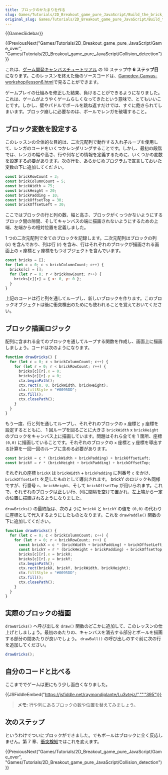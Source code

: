 ```yaml
---
title: ブロックのかたまりを作る
slug: Games/Tutorials/2D_Breakout_game_pure_JavaScript/Build_the_brick_field
original_slug: Games/Tutorials/2D_Breakout_game_pure_JavaScript/Build_the_brick_field
---
```

{{GamesSidebar}}

{{PreviousNext("Games/Tutorials/2D_Breakout_game_pure_JavaScript/Game_over", "Games/Tutorials/2D_Breakout_game_pure_JavaScript/Collision_detection")}}

これは、[ゲーム開発キャンバスチュートリアル](/ja/docs/Games/Tutorials/2D_Breakout_game_pure_JavaScript) の 10 ステップ中 **6 ステップ目**になります。このレッスンを終えた後のソースコードは、[Gamedev-Canvas-workshop/lesson6.html](https://github.com/end3r/Gamedev-Canvas-workshop/blob/gh-pages/lesson06.html)で見ることができます。

ゲームプレイの仕組みを修正した結果、負けることができるようになりました。これは、ゲームがようやくゲームらしくなってきたという意味で、とてもいいことです。しかし、壁やパドルでボールを跳ね返すだけでは、すぐに飽きられてしまいます。ブロック崩しに必要なのは、ボールでレンガを破壊すること。

## ブロック変数を設定する

このレッスンの全体的な目的は、二次元配列で動作する入れ子ループを使用して、レンガのコードをいくつかレンダリングすることです。しかし、最初の段階では、レンガの幅や高さ、行や列などの情報を定義するために、いくつかの変数を設定する必要があります。次の行を、あらかじめプログラムで宣言しておいた変数の下に追加してください。

```js
const brickRowCount = 3;
const brickColumnCount = 5;
const brickWidth = 75;
const brickHeight = 20;
const brickPadding = 10;
const brickOffsetTop = 30;
const brickOffsetLeft = 30;
```

ここではブロックの行と列の数、幅と高さ、ブロックがくっつかないようにするブロック間の隙間、そしてキャンバスの端に描画されないようにするための上端、左端からの相対位置を定義しました。

1 つの二次元配列で全てのブロックを記録します。二次元配列はブロックの列 (c) を含んでおり、列は行 (r) を含み、行はそれぞれのブロックが描画される画面上の `x` 座標と `y` 座標をもつオブジェクトを含んでいます。

```js
const bricks = [];
for (let c = 0; c < brickColumnCount; c++) {
  bricks[c] = [];
  for (let r = 0; r < brickRowCount; r++) {
    bricks[c][r] = { x: 0, y: 0 };
  }
}
```

上記のコードは行と列を通してループし、新しいブロックを作ります。このブロックオブジェクトは後に衝突検出のためにも使われることを覚えておいてください。

## ブロック描画ロジック

配列に含まれる全てのブロックを通してループする関数を作成し、画面上に描画しましょう。コードは次のようになります。

```js
function drawBricks() {
  for (let c = 0; c < brickColumnCount; c++) {
    for (let r = 0; r < brickRowCount; r++) {
      bricks[c][r].x = 0;
      bricks[c][r].y = 0;
      ctx.beginPath();
      ctx.rect(0, 0, brickWidth, brickHeight);
      ctx.fillStyle = "#0095DD";
      ctx.fill();
      ctx.closePath();
    }
  }
}
```

もう一度、行と列を通してループし、それぞれのブロックの `x` 座標と `y` 座標を設定するとともに、 1 回ループを回るごとに大きさ `brickWidth` x `brickHeight` のブロックをキャンバス上に描画しています。問題はそれら全てを 1 箇所、座標 `(0,0)` に描画していることです。それぞれのブロックの `x` 座標と `y` 座標を導出する計算を一回一回のループに含める必要があります。

```js
const brickX = c * (brickWidth + brickPadding) + brickOffsetLeft;
const brickY = r * (brickHeight + brickPadding) + brickOffsetTop;
```

それぞれの座標 `brickX` は `brickWidth` + `brickPadding` に列番号 `c` をかけ、 `brickOffsetLeft` を足したものとして導出されます。 brickY のロジックも同様ですが、行番号 `r`、`brickHeight`、そして `brickOffsetTop` が用いられます。これで、それぞれのブロックは正しい行、列に間隔を空けて置かれ、左上端から一定の位置に描画されるようになりました。

`drawBricks()` の最終版は、次のように `brickX` と `brickY` の値を `(0,0)` の代わりに座標として代入するようにしたものとなります。これを `drawPaddle()` 関数の下に追加してください。

```js
function drawBricks() {
  for (let c = 0; c < brickColumnCount; c++) {
    for (let r = 0; r < brickRowCount; r++) {
      const brickX = c * (brickWidth + brickPadding) + brickOffsetLeft;
      const brickY = r * (brickHeight + brickPadding) + brickOffsetTop;
      bricks[c][r].x = brickX;
      bricks[c][r].y = brickY;
      ctx.beginPath();
      ctx.rect(brickX, brickY, brickWidth, brickHeight);
      ctx.fillStyle = "#0095DD";
      ctx.fill();
      ctx.closePath();
    }
  }
}
```

## 実際のブロックの描画

`drawBricks()` へ呼び出しを `draw()` 関数のどこかに追加して、このレッスンの仕上げとしましょう。最初のあたりの、キャンバスを消去する部分とボールを描画する部分の間あたりが良いでしょう。 `drawBall()` の呼び出しのすぐ前に次の行を追加してください。

```js
drawBricks();
```

## 自分のコードと比べる

ここまででゲームは更にもう少し面白くなりました。

{{JSFiddleEmbed("https://jsfiddle.net/raymondjplante/Lu3vtejz/","","395")}}

> **メモ:** 行や列にあるブロックの数や位置を替えてみましょう。

## 次のステップ

というわけでついにブロックができました。でもボールはブロックに全く反応しません。第 7 章、[衝突検知](/ja/docs/Games/Tutorials/2D_Breakout_game_pure_JavaScript/Collision_detection)ではこれを変えます。

{{PreviousNext("Games/Tutorials/2D_Breakout_game_pure_JavaScript/Game_over", "Games/Tutorials/2D_Breakout_game_pure_JavaScript/Collision_detection")}}
